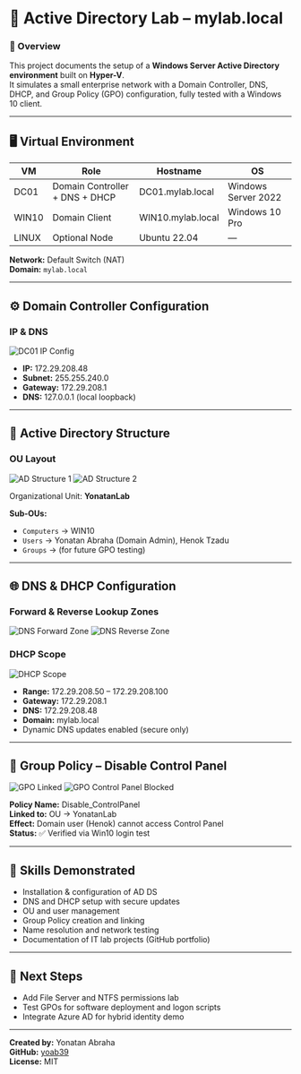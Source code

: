 # 🧱 Active Directory Lab – mylab.local

### 📘 Overview
This project documents the setup of a **Windows Server Active Directory environment** built on **Hyper-V**.  
It simulates a small enterprise network with a Domain Controller, DNS, DHCP, and Group Policy (GPO) configuration, fully tested with a Windows 10 client.

---

## 🖥️ Virtual Environment
| VM | Role | Hostname | OS |
|----|------|-----------|----|
| DC01 | Domain Controller + DNS + DHCP | DC01.mylab.local | Windows Server 2022 |
| WIN10 | Domain Client | WIN10.mylab.local | Windows 10 Pro |
| LINUX | Optional Node | Ubuntu 22.04 | — |

**Network:** Default Switch (NAT)  
**Domain:** `mylab.local`

---

## ⚙️ Domain Controller Configuration

### IP & DNS
![DC01 IP Config](./02_DC01_IPConfig.png)

- **IP:** 172.29.208.48  
- **Subnet:** 255.255.240.0  
- **Gateway:** 172.29.208.1  
- **DNS:** 127.0.0.1 (local loopback)

---

## 🧩 Active Directory Structure

### OU Layout
![AD Structure 1](./03_AD_Structure1.png)
![AD Structure 2](./03_AD_Structure2.png)

Organizational Unit: **YonatanLab**

**Sub-OUs:**
- `Computers` → WIN10  
- `Users` → Yonatan Abraha (Domain Admin), Henok Tzadu  
- `Groups` → (for future GPO testing)

---

## 🌐 DNS & DHCP Configuration

### Forward & Reverse Lookup Zones
![DNS Forward Zone](./04_DNS_Records.png)
![DNS Reverse Zone](./05_DNS_Reverse.png)

### DHCP Scope
![DHCP Scope](./06_DHCP_Scope.png)

- **Range:** 172.29.208.50 – 172.29.208.100  
- **Gateway:** 172.29.208.1  
- **DNS:** 172.29.208.48  
- **Domain:** mylab.local  
- Dynamic DNS updates enabled (secure only)

---

## 🔐 Group Policy – Disable Control Panel
![GPO Linked](./09_GPO_Linked.png)
![GPO Control Panel Blocked](./08_GPO_ControlPanelBlocked.png)

**Policy Name:** Disable_ControlPanel  
**Linked to:** OU → YonatanLab  
**Effect:** Domain user (Henok) cannot access Control Panel  
**Status:** ✅ Verified via Win10 login test

---

## 🧠 Skills Demonstrated
- Installation & configuration of AD DS  
- DNS and DHCP setup with secure updates  
- OU and user management  
- Group Policy creation and linking  
- Name resolution and network testing  
- Documentation of IT lab projects (GitHub portfolio)

---

## 🚀 Next Steps
- Add File Server and NTFS permissions lab  
- Test GPOs for software deployment and logon scripts  
- Integrate Azure AD for hybrid identity demo

---

**Created by:** Yonatan Abraha  
**GitHub:** [yoab39](https://github.com/yoab39)  
**License:** MIT
